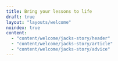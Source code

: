 ```yaml
---
title: Bring your lessons to life
draft: true
layout: "layouts/welcome"
noindex: true
content:
  - "content/welcome/jacks-story/header"
  - "content/welcome/jacks-story/article"
  - "content/welcome/jacks-story/advice"
---
```

